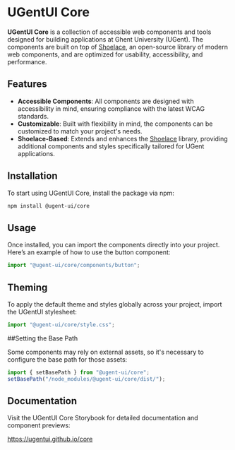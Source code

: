 # UGentUI Core

**UGentUI Core** is a collection of accessible web components and tools designed for building applications at Ghent University (UGent). The components are built on top of [Shoelace](https://shoelace.style), an open-source library of modern web components, and are optimized for usability, accessibility, and performance.

## Features

- **Accessible Components**: All components are designed with accessibility in mind, ensuring compliance with the latest WCAG standards.
- **Customizable**: Built with flexibility in mind, the components can be customized to match your project's needs.
- **Shoelace-Based**: Extends and enhances the [Shoelace](https://shoelace.style) library, providing additional components and styles specifically tailored for UGent applications.

## Installation

To start using UGentUI Core, install the package via npm:

```bash
npm install @ugent-ui/core
```

## Usage

Once installed, you can import the components directly into your project. Here’s an example of how to use the button component:

```js
import "@ugent-ui/core/components/button";
```

## Theming

To apply the default theme and styles globally across your project, import the UGentUI stylesheet:

```js
import "@ugent-ui/core/style.css";
```

##Setting the Base Path

Some components may rely on external assets, so it's necessary to configure the base path for those assets:

```js
import { setBasePath } from "@ugent-ui/core";
setBasePath("/node_modules/@ugent-ui/core/dist/");
```

## Documentation

Visit the UGentUI Core Storybook for detailed documentation and component previews:

https://ugentui.github.io/core
